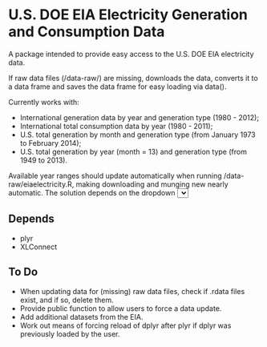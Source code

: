 # U.S. DOE EIA Electricity Generation and Consumption Data

A package intended to provide easy access to the U.S. DOE EIA electricity data.

If raw data files (/data-raw/) are missing, downloads the data, converts it to a data frame and saves the data frame for easy loading via data().

Currently works with: 

* International generation data by year and generation type (1980 - 2012);
* International total consumption data by year (1980 - 2011);
* U.S. total generation by month and generation type (from January 1973 to February 2014);
* U.S. total generation by year (month = 13) and generation type (from 1949 to 2013).

Available year ranges should update automatically when running /data-raw/eiaelectricity.R, making downloading and munging new nearly automatic. The solution depends on the dropdown <select> menus on the international energy pages, and may not work if the page structure changes.

## Depends

* plyr
* XLConnect

## To Do

* When updating data for (missing) raw data files, check if .rdata files exist, and if so, delete them.
* Provide public function to allow users to force a data update.
* Add additional datasets from the EIA.
* Work out means of forcing reload of dplyr after plyr if dplyr was previously loaded by the user.